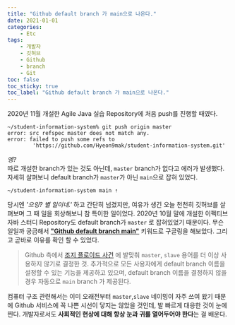 ```yaml
---
title: "Github default branch 가 main으로 나온다."
date: 2021-01-01
categories:
    - Etc
tags:
    - 개발자
    - 깃허브
    - Github
    - branch
    - Git
toc: false
toc_sticky: true
toc_label: "Github default branch 가 main으로 나온다."
---
```


2020년 11월 개설한 Agile Java 실습 Repository에 처음 push를 진행할 때였다. 

```
~/student-information-system% git push origin master
error: src refspec master does not match any.
error: failed to push some refs to
        'https://github.com/Hyeon9mak/student-information-system.git'
```

*엥?*  
따로 개설한 branch가 있는 것도 아닌데, `master` branch가 없다고 에러가 발생했다. 
자세히 살펴보니 default branch가 `master`가 아닌 `main`으로 잡혀 있었다.

```
~/student-information-system main ⇡
```

당시엔 *'으잉? 별 일이네.'* 하고 간단히 넘겼지만, 여유가 생긴 오늘 천천히 깃허브를 살펴보며 
그 때 일을 회상해보니 참 특이한 일이었다. 2020년 10월 말에 개설한 이펙티브 자바 스터디 
Repository도 default branch가 `master` 로 잡혀있었기 때문이다. 
무슨 일일까 궁금해서 **["Github default branch main"](https://www.google.com/search?newwindow=1&ei=FbHuX5itLIio-QaPsLKwAw&q=Github+default+branch+main&oq=Github+default+branch+main&gs_lcp=CgZwc3ktYWIQAzICCAAyAggAMgIIADIGCAAQCBAeMgYIABAIEB46BQgAEM0CUL_vLVi_7y1gt4MuaAFwAHgAgAGHAogBoQOSAQUwLjEuMZgBAKABAqABAaoBB2d3cy13aXrAAQE&sclient=psy-ab&ved=0ahUKEwjYi-es_vntAhUIVN4KHQ-YDDYQ4dUDCA0&uact=5)** 키워드로 구글링을 해보았다. 
그리고 곧바로 이유를 확인 할 수 있었다.  
  
> Github 측에서 [조지 플로이드 사건](https://ko.wikipedia.org/wiki/%EC%A1%B0%EC%A7%80_%ED%94%8C%EB%A1%9C%EC%9D%B4%EB%93%9C_%EC%82%AC%EB%A7%9D_%EC%82%AC%EA%B1%B4) 
> 에 발맞춰 `master`, `slave` 용어를 더 이상 사용하지 않기로 결정한 것. 
> 추가적으로 모든 사용자에게 default branch 이름을 설정할 수 있는 기능을 제공하고 있으며, 
> default branch 이름을 결정하지 않을 경우 자동으로 `main` branch 가 제공된다.

컴퓨터 구조 관련해서는 이미 오래전부터 `master`,`slave` 네이밍이 자주 쓰여 왔기 때문에 
Github 서비스에 꼭 나쁜 시선이 닿지는 않았을 것인데, 발 빠르게 대응한 것이 눈에 띈다. 
개발자로서도 **사회적인 현상에 대해 항상 눈과 귀를 열어두어야 한다**는 걸 배운다.
